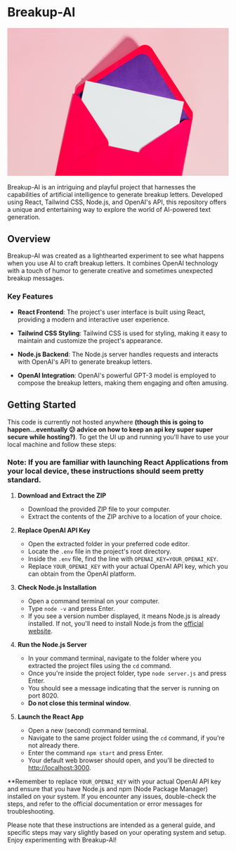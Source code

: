 # Breakup-AI

![Breakup-AI Enveloper](https://github.com/esthergiles/breakup-ai/blob/main/src/assets/envelope.jpg)

Breakup-AI is an intriguing and playful project that harnesses the capabilities of artificial intelligence to generate breakup letters. Developed using React, Tailwind CSS, Node.js, and OpenAI's API, this repository offers a unique and entertaining way to explore the world of AI-powered text generation.

## Overview

Breakup-AI was created as a lighthearted experiment to see what happens when you use AI to craft breakup letters. It combines OpenAI technology with a touch of humor to generate creative and sometimes unexpected breakup messages.

### Key Features

- **React Frontend**: The project's user interface is built using React, providing a modern and interactive user experience.

- **Tailwind CSS Styling**: Tailwind CSS is used for styling, making it easy to maintain and customize the project's appearance.

- **Node.js Backend**: The Node.js server handles requests and interacts with OpenAI's API to generate breakup letters.

- **OpenAI Integration**: OpenAI's powerful GPT-3 model is employed to compose the breakup letters, making them engaging and often amusing.


 ## Getting Started

This code is currently not hosted anywhere **(though this is going to happen...eventually 😕 advice on how to keep an api key super super secure while hosting?)**. To get the UI up and running you'll have to use your local machine and follow these steps:
### Note: If you are familiar with launching React Applications from your local device, these instructions should seem pretty standard.

1. **Download and Extract the ZIP**
   - Download the provided ZIP file to your computer.
   - Extract the contents of the ZIP archive to a location of your choice.

2. **Replace OpenAI API Key**
   - Open the extracted folder in your preferred code editor.
   - Locate the `.env` file in the project's root directory.
   - Inside the `.env` file, find the line with `OPENAI_KEY=YOUR_OPENAI_KEY`.
   - Replace `YOUR_OPENAI_KEY` with your actual OpenAI API key, which you can obtain from the OpenAI platform.

3. **Check Node.js Installation**
   - Open a command terminal on your computer.
   - Type `node -v` and press Enter.
   - If you see a version number displayed, it means Node.js is already installed. If not, you'll need to install Node.js from the [official website](https://nodejs.org/).

4. **Run the Node.js Server**
   - In your command terminal, navigate to the folder where you extracted the project files using the `cd` command.
   - Once you're inside the project folder, type `node server.js` and press Enter.
   - You should see a message indicating that the server is running on port 8020.
   - **Do not close this terminal window**.

5. **Launch the React App**
   - Open a new (second) command terminal.
   - Navigate to the same project folder using the `cd` command, if you're not already there.
   - Enter the command `npm start` and press Enter.
   - Your default web browser should open, and you'll be directed to [http://localhost:3000](http://localhost:3000).

**Remember to replace `YOUR_OPENAI_KEY` with your actual OpenAI API key and ensure that you have Node.js and npm (Node Package Manager) installed on your system. If you encounter any issues, double-check the steps, and refer to the official documentation or error messages for troubleshooting.

Please note that these instructions are intended as a general guide, and specific steps may vary slightly based on your operating system and setup. Enjoy experimenting with Breakup-AI!

